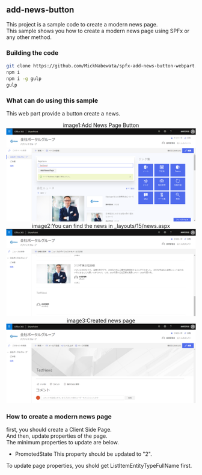 ## add-news-button

This project is a sample code to create a modern news page.  
This sample shows you how to create a modern news page using SPFx or any other method.

### Building the code

```bash
git clone https://github.com/MickNabewata/spfx-add-news-button-webpart.git
npm i
npm i -g gulp
gulp
```

### What can do using this sample

This web part provide a button create a news.

<div style="text-align:center;">image1:Add News Page Button</div>
<kbd><img src="https://raw.githubusercontent.com/MickNabewata/spfx-add-news-button-webpart/images/2.png" /></kbd>  

<div style="text-align:center;">image2:You can find the news in _layouts/15/news.aspx</div>  
<kbd><img src="https://raw.githubusercontent.com/MickNabewata/spfx-add-news-button-webpart/images/3.png" /></kbd>  

<div style="text-align:center;">image3:Created news page</div>  
<kbd><img src="https://raw.githubusercontent.com/MickNabewata/spfx-add-news-button-webpart/images/4.png" /></kbd>  

### How to create a modern news page

first, you should create a Client Side Page.  
And then, update properties of the page.  
The minimum properties to update are below.

- PromotedState
This property should be updated to "2".

To update page properties, you shold get ListItemEntityTypeFullName first.